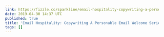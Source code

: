 ```yaml
---
link: https://fizzle.co/sparkline/email-hospitality-copywriting-a-personable-email-welcome-series-fs317
date: 2019-04-30 14:37 UTC
published: true
title: 'Email Hospitality: Copywriting A Personable Email Welcome Series (FS317)'
tags: []
---
```



